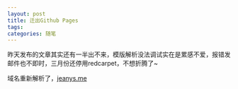 ```yaml
---
layout: post
title: 迁出Github Pages
tags: 
categories: 随笔
---
```


昨天发布的文章其实还有一半出不来，模版解析没法调试实在是累感不爱，报错发邮件也不即时，三月份还停用redcarpet，不想折腾了~

域名重新解析了，[jeanys.me](http://jeanys.me/)
